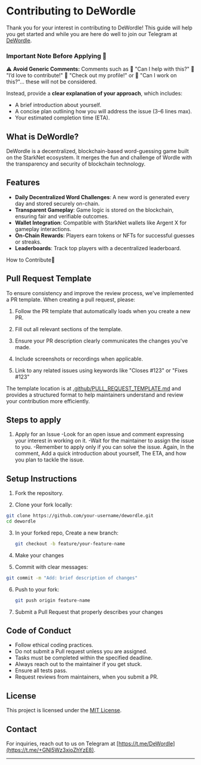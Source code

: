 # Contributing to DeWordle

Thank you for your interest in contributing to DeWordle! This guide will help you get started and while you are here do well to join our Telegram at [DeWordle](https://t.me/+GNI5Wz3xioZhYzE8).

### Important Note Before Applying 📝

⚠️ **Avoid Generic Comments:** Comments such as 🚫
"Can I help with this?" 🚫
"I’d love to contribute!" 🚫
"Check out my profile!" or 🚫
"Can I work on this?"... these will not be considered.

Instead, provide a **clear explanation of your approach**, which includes:

- A brief introduction about yourself.
- A concise plan outlining how you will address the issue (3–6 lines max).
- Your estimated completion time (ETA).

## What is DeWordle?

DeWordle is a decentralized, blockchain-based word-guessing game built on the StarkNet ecosystem. It merges the fun and challenge of Wordle with the transparency and security of blockchain technology.

## Features

- **Daily Decentralized Word Challenges**: A new word is generated every day and stored securely on-chain.
- **Transparent Gameplay**: Game logic is stored on the blockchain, ensuring fair and verifiable outcomes.
- **Wallet Integration**: Compatible with StarkNet wallets like Argent X for gameplay interactions.
- **On-Chain Rewards**: Players earn tokens or NFTs for successful guesses or streaks.
- **Leaderboards**: Track top players with a decentralized leaderboard.

How to Contribute🤝

## Pull Request Template

To ensure consistency and improve the review process, we've implemented a PR template. When creating a pull request, please:

1. Follow the PR template that automatically loads when you create a new PR.

2. Fill out all relevant sections of the template.

3. Ensure your PR description clearly communicates the changes you've made.

4. Include screenshots or recordings when applicable.

5. Link to any related issues using keywords like "Closes #123" or "Fixes #123"

The template location is at [.github/PULL_REQUEST_TEMPLATE.md](.github/PULL_REQUEST_TEMPLATE.md) and provides a structured format to help maintainers understand and review your contribution more efficiently.

## Steps to apply

1. Apply for an Issue
   -Look for an open issue and comment expressing your interest in working on it.
   -Wait for the maintainer to assign the issue to you.
   -Remember to apply only if you can solve the issue.
   Again, In the comment, Add a quick introduction about yourself, The ETA, and how you plan to tackle the issue.

## Setup Instructions

1. Fork the repository.

2. Clone your fork locally:

```bash
git clone https://github.com/your-username/dewordle.git
cd dewordle
```

3. In your forked repo, Create a new branch:

   ```bash
   git checkout -b feature/your-feature-name
   ```

4. Make your changes

5. Commit with clear messages:

```bash
git commit -m "Add: brief description of changes"
```

6. Push to your fork:

   ```bash
   git push origin feature-name
   ```

7. Submit a Pull Request that properly describes your changes

## Code of Conduct

- Follow ethical coding practices.
- Do not submit a Pull request unless you are assigned.
- Tasks must be completed within the specified deadline.
- Always reach out to the maintainer if you get stuck.
- Ensure all tests pass.
- Request reviews from maintainers, when you submit a PR.

## License

This project is licensed under the [MIT License](LICENSE).

## Contact

For inquiries, reach out to us on Telegram at [https://t.me/DeWordle](https://t.me/+GNI5Wz3xioZhYzE8).

---
